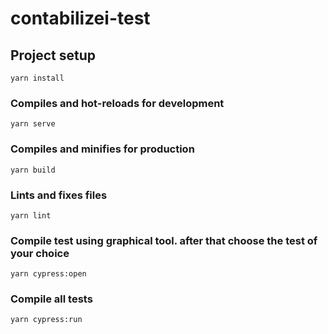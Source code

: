 # contabilizei-test

## Project setup
```
yarn install
```

### Compiles and hot-reloads for development
```
yarn serve
```

### Compiles and minifies for production
```
yarn build
```

### Lints and fixes files
```
yarn lint
```

### Compile test using graphical tool. after that choose the test of your choice
```
yarn cypress:open
```

### Compile all tests
```
yarn cypress:run
```